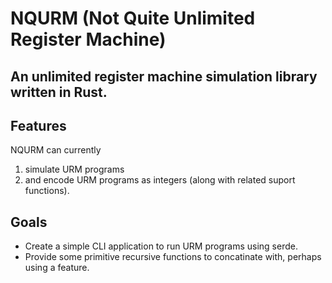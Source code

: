 # NQURM (Not Quite Unlimited Register Machine)
## An unlimited register machine simulation library written in Rust.

## Features
NQURM can currently
1. simulate URM programs
2. and encode URM programs as integers (along with related suport functions).

## Goals
- Create a simple CLI application to run URM programs using serde.
- Provide some primitive recursive functions to concatinate with, perhaps using a feature.